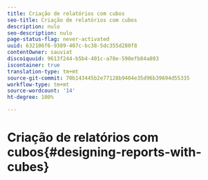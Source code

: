 ```yaml
---
title: Criação de relatórios com cubos
seo-title: Criação de relatórios com cubos
description: nulo
seo-description: nulo
page-status-flag: never-activated
uuid: 632106f6-9389-407c-bc38-5dc355d280f8
contentOwner: sauviat
discoiquuid: 9613f244-b5b4-401c-a78e-590efb84a803
iscontainer: true
translation-type: tm+mt
source-git-commit: 70b143445b2e77128b9404e35d96b39694d55335
workflow-type: tm+mt
source-wordcount: '14'
ht-degree: 100%

---
```



# Criação de relatórios com cubos{#designing-reports-with-cubes}

